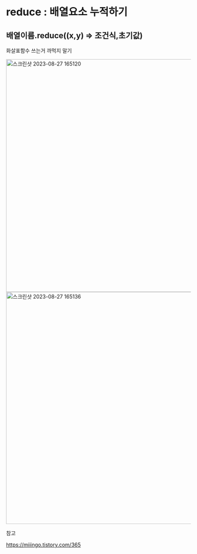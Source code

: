 # reduce : 배열요소 누적하기

## 배열이름.reduce((x,y) => 조건식,초기값)

화살표함수 쓰는거 까먹지 말기

<img width="636" alt="스크린샷 2023-08-27 165120" src="https://github.com/byunjiin/CodingTest/assets/129635857/631e47f0-1d07-467e-a8ba-64d9a4e6a301">

<img width="634" alt="스크린샷 2023-08-27 165136" src="https://github.com/byunjiin/CodingTest/assets/129635857/38ef7e20-91db-4ee7-88b9-becffa90a819">

참고

https://miiingo.tistory.com/365

